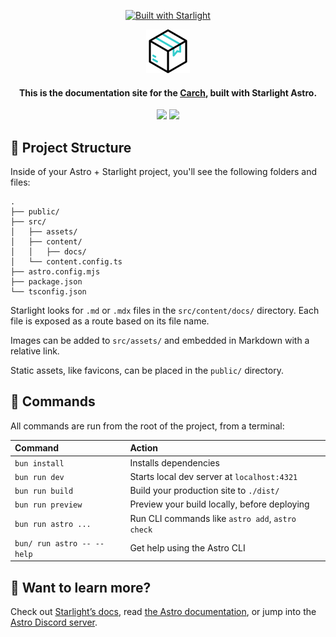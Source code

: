 <div align="center">

[![Built with Starlight](https://astro.badg.es/v2/built-with-starlight/tiny.svg)](https://starlight.astro.build)

</div>

<div align="center">
  
<img src="/src/assets/carch.png" width="70" />

<h4> 
  
This is the documentation site for the [Carch](https://github.com/harilvfs/carch), built with Starlight Astro.
</h4>

</div>

<p align="center">
  <img src="https://img.shields.io/badge/Maintained%3F-Maybe-1c1c29?style=for-the-badge&color=ef9f9c&logoColor=85e185&labelColor=1c1c29">
  <img src="https://img.shields.io/github/license/carch-org/wiki?style=for-the-badge&color=e0ea9d&logoColor=D9E0EE&labelColor=171b22">
</p>

<!--

<div align = "center">
  
[![github actions build status][check]][link]

</div>

-->

## 🚀 Project Structure

Inside of your Astro + Starlight project, you'll see the following folders and files:

```
.
├── public/
├── src/
│   ├── assets/
│   ├── content/
│   │   ├── docs/
│   └── content.config.ts
├── astro.config.mjs
├── package.json
└── tsconfig.json
```

Starlight looks for `.md` or `.mdx` files in the `src/content/docs/` directory. Each file is exposed as a route based on its file name.

Images can be added to `src/assets/` and embedded in Markdown with a relative link.

Static assets, like favicons, can be placed in the `public/` directory.

## 🧞 Commands

All commands are run from the root of the project, from a terminal:

| Command                   | Action                                           |
| :------------------------ | :----------------------------------------------- |
| `bun install`             | Installs dependencies                            |
| `bun run dev`             | Starts local dev server at `localhost:4321`      |
| `bun run build`           | Build your production site to `./dist/`          |
| `bun run preview`         | Preview your build locally, before deploying     |
| `bun run astro ...`       | Run CLI commands like `astro add`, `astro check` |
| `bun/ run astro -- --help` | Get help using the Astro CLI                     |

## 👀 Want to learn more?

Check out [Starlight’s docs](https://starlight.astro.build/), read [the Astro documentation](https://docs.astro.build), or jump into the [Astro Discord server](https://astro.build/chat).

[check]: https://github.com/carch-org/wiki/actions/workflows/deploy.yml/badge.svg
[link]: https://github.com/carch-org/wiki/actions/workflows/deploy.yml

